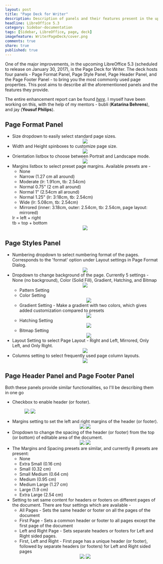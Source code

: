 ```yaml
---
layout: post
title: "Page Deck for Writer"
description: Description of panels and their features present in the upcoming Page Deck for Writer
headline: LibreOffice 5.3
category: Sidebar-documentation
tags: [Sidebar, LibreOffice, page, deck]
imagefeature: WriterPageDeck/cover.png
comments: true
share: true
published: true
---
```

One of the major improvements, in the upcoming LibreOffice 5.3 (scheduled to release on January 30, 2017), is the Page Deck for Writer. The deck hosts four panels - Page Format Panel, Page Style Panel, Page Header Panel, and the Page Footer Panel - to bring you the most commonly used page properties. This post aims to describe all the aforementioned panels and the features they provide.

The entire enhancement report can be found <a href="https://bugs.documentfoundation.org/show_bug.cgi?id=83830" target="_blank">*here*</a>. I myself have been working on this, with the help of my mentors - bubli (**Katarina Behrens**), and jay (**Yousuf Philips**).

<h2>Page Format Panel</h2>
<ul>
    <li>
        Size dropdown to easily select standard page sizes.
        <center><a href="{{ site.url }}/images/WriterPageDeck/format1.png"><img src="{{ site.url }}/images/WriterPageDeck/format1.png"></a></center>
    </li>
    <li>
        Width and Height spinboxes to customize page size.
        <center><a href="{{ site.url }}/images/WriterPageDeck/format2.png"><img src="{{ site.url }}/images/WriterPageDeck/format2.png"></a></center>
    </li>
    <li>
        Orientation listbox to choose between Portrait and Landscape mode.
        <center><a href="{{ site.url }}/images/WriterPageDeck/format3.png"><img src="{{ site.url }}/images/WriterPageDeck/format3.png"></a></center>
    </li>
    <li>
        Margins listbox to select preset page margins. Available presets are - 
        <ul>
            <li>None</li>
            <li>Narrow (1.27 cm all around)</li>
            <li>Moderate (lr: 1.91cm, tb: 2.54cm)</li>
            <li> Normal 0.75" (2 cm all around) </li>
            <li> Normal 1" (2.54cm all around) </li>
            <li> Normal 1.25" (lr: 3:18cm, tb: 2.54cm) </li>
            <li> Wide (lr: 5.08cm, tb: 2.54cm) </li>
            <li> Mirrored (inner: 3.18cm, outer: 2.54cm, tb: 2.54cm, page layout: mirrored)</li>
        </ul>
        lr = left + right
        <br>
        tb = top + bottom
        <center><a href="{{ site.url }}/images/WriterPageDeck/format4.png"><img src="{{ site.url }}/images/WriterPageDeck/format4.png"></a></center>
    </li>
</ul>

<h2>Page Styles Panel</h2>
<ul>
    <li>
        Numbering dropdown to select numbering format of the pages. Corresponds to the 'format' option under Layout settings in Page Format Dialog.
        <center><a href="{{ site.url }}/images/WriterPageDeck/styles1.png"><img src="{{ site.url }}/images/WriterPageDeck/styles1.png"></a></center>
    </li>
    <li>
        Dropdown to change background of the page. Currently 5 settings - None (no background), Color (Solid Fill), Gradient, Hatching, and Bitmap
        <center><a href="{{ site.url }}/images/WriterPageDeck/styles2.png"><img src="{{ site.url }}/images/WriterPageDeck/styles2.png"></a></center>
    <ul>
        <li>
            Pattern Setting
        </li>
        <li>
            Color Setting
                <center><a href="{{ site.url }}/images/WriterPageDeck/styles2a.png"><img src="{{ site.url }}/images/WriterPageDeck/styles2a.png"></a></center>   
        </li>
        <li>
            Gradient Setting - Make a gradient with two colors, which gives added customization compared to presets
                <center><a href="{{ site.url }}/images/WriterPageDeck/styles2b.png"><img src="{{ site.url }}/images/WriterPageDeck/styles2b.png"></a></center>
        </li>
        <li>
            Hatching Setting
                <center><a href="{{ site.url }}/images/WriterPageDeck/styles2c.png"><img src="{{ site.url }}/images/WriterPageDeck/styles2c.png"></a></center>
        </li>
        <li>
            Bitmap Setting
                <center><a href="{{ site.url }}/images/WriterPageDeck/styles2d.png"><img src="{{ site.url }}/images/WriterPageDeck/styles2d.png"></a></center>
        </li>
    </ul>
    </li>
    <li>
        Layout Setting to select Page Layout - Right and Left, Mirrored, Only Left, and Only Right.
        <center><a href="{{ site.url }}/images/WriterPageDeck/styles3.png"><img src="{{ site.url }}/images/WriterPageDeck/styles3.png"></a></center>
    </li>
    <li>
        Columns setting to select frequently used page column layouts.
        <center><a href="{{ site.url }}/images/WriterPageDeck/styles4.png"><img src="{{ site.url }}/images/WriterPageDeck/styles4.png"></a></center>
    </li>
</ul>

<h2>Page Header Panel and Page Footer Panel</h2>
<p>Both these panels provide similar functionalities, so I'll be describing them in one go</p>
<ul>
    <li>
        Checkbox to enable header (or footer).
        <figure class="half">
            <a href="{{ site.url }}/images/WriterPageDeck/hf1a.png"><img src="{{ site.url }}/images/WriterPageDeck/hf1a.png"></a>   
            <a href="{{ site.url }}/images/WriterPageDeck/hf1b.png"><img src="{{ site.url }}/images/WriterPageDeck/hf1b.png"></a>
        </figure>
    </li>
    <li>
        Margins setting to set the left and right margins of the header (or footer).
        <center><a href="{{ site.url }}/images/WriterPageDeck/hf2a.png"><img src="{{ site.url }}/images/WriterPageDeck/hf2a.png"></a>   <a href="{{ site.url }}/images/WriterPageDeck/hf2b.png"><img src="{{ site.url }}/images/WriterPageDeck/hf2b.png"></a></center>
    </li>
    <li>
        Dropdown to change the spacing of the header (or footer) from the top (or bottom) of editable area of the document.
        <center><a href="{{ site.url }}/images/WriterPageDeck/hf3a.png"><img src="{{ site.url }}/images/WriterPageDeck/hf3a.png"></a>   <a href="{{ site.url }}/images/WriterPageDeck/hf3b.png"><img src="{{ site.url }}/images/WriterPageDeck/hf3b.png"></a></center>
    </li>
    <li>
        The Margins and Spacing presets are similar, and currently 8 presets are present:
        <ul>
            <li>None</li>
            <li>Extra Small (0.16 cm)</li>
            <li>Small (0.32 cm)</li>
            <li>Small Medium (0.64 cm)</li>
            <li>Medium (0.95 cm)</li>
            <li>Medium Large (1.27 cm)</li>
            <li>Large (1.9 cm)</li>
            <li>Extra Large (2.54 cm)</li>
        </ul>
    </li>
    <li>
        Setting to set same content for headers or footers on different pages of the document. There are four settings which are available -
        <ul>
            <li>All Pages - Sets the same header or footer on all the pages of the document</li>
            <li>First Page - Sets a common header or footer to all pages except the first page of the document</li>
            <li>Left and Right Page - Sets separate headers or footers for Left and Right sided pages.</li>
            <li>First, Left and Right - First page has a unique header (or footer), followed by separate headers (or footers) for Left and Right sided pages</li>
        </ul>
        <center><a href="{{ site.url }}/images/WriterPageDeck/hf4a.png"><img src="{{ site.url }}/images/WriterPageDeck/hf4a.png"></a>   <a href="{{ site.url }}/images/WriterPageDeck/hf4b.png"><img src="{{ site.url }}/images/WriterPageDeck/hf4b.png"></a></center>
    </li>
</ul>